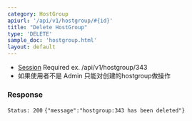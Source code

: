 ```yaml
---
category: HostGroup
apiurl: '/api/v1/hostgroup/#{id}'
title: "Delete HostGroup"
type: 'DELETE'
sample_doc: 'hostgroup.html'
layout: default
---
```


* [Session](#/authentication) Required
ex. /api/v1/hostgroup/343
* 如果使用者不是 Admin 只能对创建的hostgroup做操作

### Response

```Status: 200```
```{"message":"hostgroup:343 has been deleted"}```
